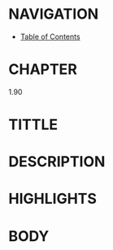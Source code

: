 # NAVIGATION
- [Table of Contents](../Table_of_Contents.md)

# CHAPTER
1.90


# TITTLE


# DESCRIPTION
 


# HIGHLIGHTS



# BODY
